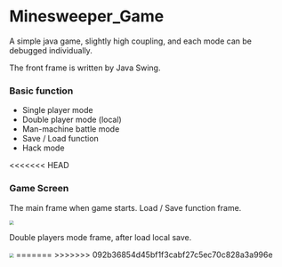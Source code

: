 # Minesweeper_Game

A simple java game, slightly high coupling, and each mode can be debugged individually.

The front frame is written by Java Swing.

### Basic function

- Single player mode
- Double player mode (local)
- Man-machine battle mode
- Save / Load function
- Hack mode

<<<<<<< HEAD


### Game Screen

The main frame when game starts. Load / Save function frame.

<img src="G:\Notes\Java-A\MineSweeper\MineSweeper\Minesweeper_Game\Pics\loadSave.png" style="zoom:50%;" />



Double players mode frame, after load local save.

<img src="G:\Notes\Java-A\MineSweeper\MineSweeper\Minesweeper_Game\Pics\Doubleplayer.png" style="zoom:50%;" />
=======
>>>>>>> 092b36854d45bf1f3cabf27c5ec70c828a3a996e
